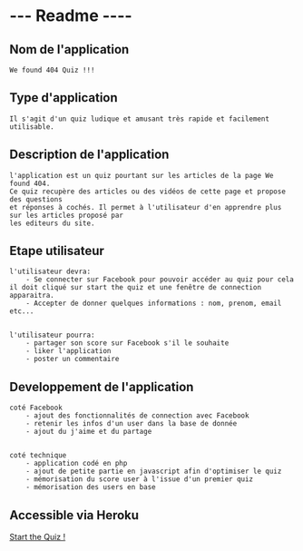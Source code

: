 
<html>
	<head> <h1>--- Readme ---- </h1></head>
<body>

    
    
    
<h2>Nom de l'application </h2>
	
	We found 404 Quiz !!! 


<h2>Type d'application</h2> 

	Il s'agit d'un quiz ludique et amusant très rapide et facilement utilisable.


<h2>Description de l'application </h2>

	l'application est un quiz pourtant sur les articles de la page We found 404. 
	Ce quiz recupère des articles ou des vidéos de cette page et propose des questions
	et réponses à cochés. Il permet à l'utilisateur d'en apprendre plus sur les articles proposé par 
	les editeurs du site. 


<h2>Etape utilisateur </h2>

	l'utilisateur devra:
		- Se connecter sur Facebook pour pouvoir accéder au quiz pour cela il doit cliqué sur start the quiz et une fenêtre de connection apparaitra.
		- Accepter de donner quelques informations : nom, prenom, email etc... 
	
		
	l'utilisateur pourra:
		- partager son score sur Facebook s'il le souhaite
		- liker l'application 
		- poster un commentaire 
	
	
<h2>Developpement de l'application </h2>

	coté Facebook 
		- ajout des fonctionnalités de connection avec Facebook
		- retenir les infos d'un user dans la base de donnée 
		- ajout du j'aime et du partage
		
		
	coté technique
		- application codé en php
		- ajout de petite partie en javascript afin d'optimiser le quiz
		- mémorisation du score user à l'issue d'un premier quiz 
		- mémorisation des users en base
			
				
<h2>Accessible via Heroku </h2>
	 <a href="http://www.siteduzero.com"> Start the Quiz ! </a>

</body></html>
